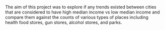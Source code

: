 The aim of this project was to explore if any trends existed between cities that are considered to have high median income vs low median income and compare them against the counts of various types of places including health food stores, gun stores, alcohol stores, and parks.
